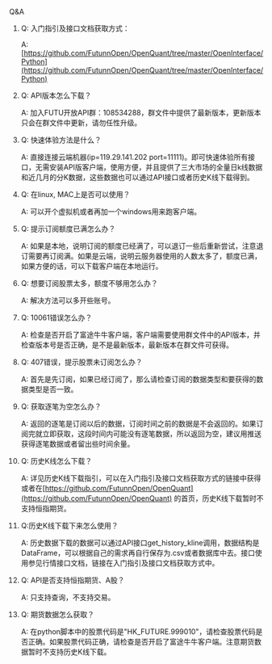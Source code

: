 Q&A

1. Q: 入门指引及接口文档获取方式：

   A: [https://github.com/FutunnOpen/OpenQuant/tree/master/OpenInterface/Python](https://github.com/FutunnOpen/OpenQuant/tree/master/OpenInterface/Python) 

2. Q: API版本怎么下载？

   A: 加入FUTU开放API群：108534288，群文件中提供了最新版本，更新版本只会在群文件中更新，请勿任性升级。 

3. Q: 快速体验方法是什么？

   A: 直接连接云端机器(ip=119.29.141.202 port=11111)。即可快速体验所有接口，无需安装API版客户端，使用方便，并且提供了三大市场的全量日k线数据和近几月的分K数据，这些数据也可以通过API接口或者历史K线下载得到。 

4. Q: 在linux, MAC上是否可以使用？

   A: 可以开个虚拟机或者再加一个windows用来跑客户端。 

5. Q: 提示订阅额度已满怎么办？

   A: 如果是本地，说明订阅的额度已经满了，可以退订一些后重新尝试，注意退订需要再订阅满。如果是云端，说明云服务器使用的人数太多了，额度已满，如果方便的话，可以下载客户端在本地运行。 

6. Q: 想要订阅股票太多，额度不够用怎么办？

   A: 解决方法可以多开些账号。

7. Q: 10061错误怎么办？

   A: 检查是否开启了富途牛牛客户端，客户端需要使用群文件中的API版本，并检查版本号是否正确，是不是最新版本，最新版本在群文件可获得。 

8. Q: 407错误，提示股票未订阅怎么办？

   A: 首先是先订阅，如果已经订阅了，那么请检查订阅的数据类型和要获得的数据类型是否一致。 

9. Q: 获取逐笔为空怎么办？

   A: 返回的逐笔是订阅以后的数据，订阅时间之前的数据是不会返回的。如果订阅完就立即获取，这段时间内可能没有逐笔数据，所以返回为空，建议用推送获得逐笔数据或者留出些时间余量。

10. Q: 历史K线怎么下载？

    A: 详见历史K线下载指引，可以在入门指引及接口文档获取方式的链接中获得或者在[https://github.com/FutunnOpen/OpenQuant](https://github.com/FutunnOpen/OpenQuant) 的首页，历史K线下载暂时不支持恒指期货。

11. Q:历史K线下载下来怎么使用？

    A: 历史数据下载的数据可以通过API接口get_history_kline调用，数据结构是DataFrame，可以根据自己的需求再自行保存为.csv或者数据库中去。接口使用参见行情接口文档，链接在入门指引及接口文档获取方式中。 

12. Q: API是否支持恒指期货、A股？

    A: 只支持查询，不支持交易。 

13. Q: 期货数据怎么获取？

    A: 在python脚本中的股票代码是"HK_FUTURE.999010"，请检查股票代码是否正确。如果股票代码正确，请检查是否开启了富途牛牛客户端。注意期货数据暂时不支持历史K线下载。

    ​

    ​

    ​

    ​

    ​

    ​

    ​

    ​





